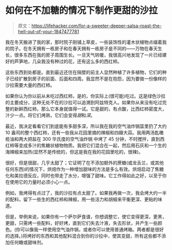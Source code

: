 # 如何在不加糖的情况下制作更甜的沙拉

> 原文：<https://lifehacker.com/for-a-sweeter-deeper-salsa-roast-the-hell-out-of-your-1847477781>

我在冬天搬进了我的家，那时院子刚铺上草皮，一些装饰性的灌木状植物点缀着我的院子。在冬天拥有一栋房子和在春天拥有一栋房子是不同的——万物在春天生长，很多东西在我的房子周围生长。一旦天气转暖，我很高兴地发现了一片已经建好的芦笋地，几朵我没有种过的花，还有这么多的西红柿。



这些东西到处都是。直到最近还住在隔壁的前主人显然种植了许多植物，它们的种子已经扩散到房子的前面、后面和四周。我显然不是在抱怨，因为要做一份像样的沙拉需要大量的西红柿。

如果你认为你以前从未吃过西红柿，是的，你实际上(很可能)吃过。这是绿色沙拉的主要成分，这种无处不在的沙拉可以追溯到阿兹特克人。如果你从来没有吃过完整的新鲜西红柿，那么它本身就值得一试。它是甜的，有点酸，比西红柿密度大，汁少一点。将它们烤熟，它们会变得*甜*和*深*。

最近，我决定看看它们到底能有多甜多深，所以我在我的空气油炸锅篮里扔了大约 10 盎司的整个西红柿，还有一些我从花园里摘的辣椒和四瓣大蒜。我用两汤匙橄榄油和两大把盐在 300 华氏度的空气油炸锅 中烤了 45 分钟，不时搅拌，直到西红柿等变成多汁的焦糖状植物物质。我把它们混合在一起，然后用石灰和一个生的海辣椒来加热(显然不是传统的，但这是我在我的花园里吃的，很辣)。

很好，但是很甜，几乎太甜了；它证明了在不添加额外的蔗糖(或龙舌兰，或其他任何东西)的情况下，烘焙作为一种增加甜味的方法是多么有效。烘焙启动了焦糖化和美拉德反应，同时也带走了水分，增强了甜味。它工作得如此之好，以至于你在使用它的力量时必须小心一点。

例如，我烤得有点过了，我的沙拉有点太甜了。如果我再做一次，我会烤大约一半的配料，留下一些生的西红柿和辣椒，用一些活力和胡椒来平衡更深、更粘的味道。

但是，举例来说，如果你有一个萨尔萨食谱，你想调整它，使它变得更深，更黑，更甜，只需烤一些配料，好好烤，直到它们失去汁液，失去形状，并产生一些颜色。(你可以像我一样使用空气油炸锅，或者你可以使用普通烤箱。两者都是很好的选择。)将烤好的东西和其他配料混合到你的沙拉中，使其变甜，所有这些都不添加任何糖或甜味剂。